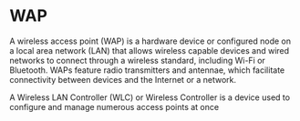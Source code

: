 # WAP

A wireless access point (WAP) is a hardware device or configured node on a local area network (LAN) that allows wireless capable devices and wired networks to connect through a wireless standard, including Wi-Fi or Bluetooth. WAPs feature radio transmitters and antennae, which facilitate connectivity between devices and the Internet or a network.



A Wireless LAN Controller (WLC) or Wireless Controller is a device used to configure and manage numerous access points at once
